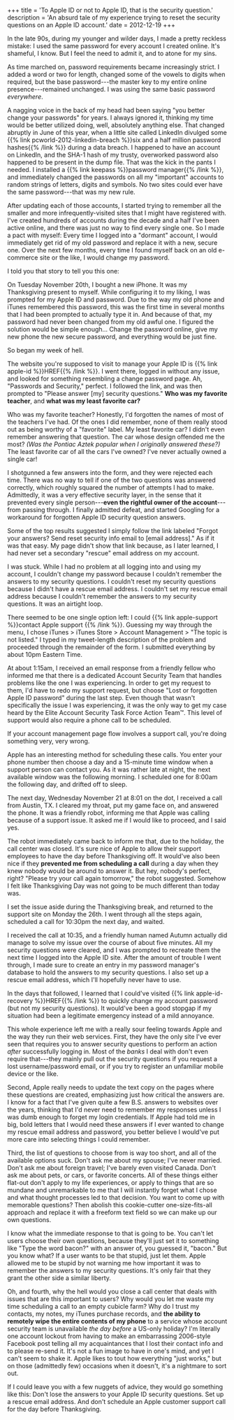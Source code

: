 +++
title = 'To Apple ID or not to Apple ID, that is the security question.'
description = 'An absurd tale of my experience trying to reset the security questions on an Apple ID account.'
date = 2012-12-19
+++

In the late 90s, during my younger and wilder days, I made a pretty reckless mistake: I used the same password for every account I created online. It's shameful, I know. But I feel the need to admit it, and to atone for my sins.

As time marched on, password requirements became increasingly strict. I added a word or two for length, changed some of the vowels to digits when required, but the base password---the master key to my entire online presence---remained unchanged. I was using the same basic password _everywhere_.

A nagging voice in the back of my head had been saying "you better change your passwords" for years. I always ignored it, thinking my time would be better utilized doing, well, absolutely anything else. That changed abruptly in June of this year, when a little site called LinkedIn divulged some {{% link pcworld-2012-linkedin-breach %}}six and a half million password hashes{{% /link %}} during a data breach. I happened to have an account on LinkedIn, and the SHA-1 hash of my trusty, overworked password also happened to be present in the dump file. That was the kick in the pants I needed. I installed a {{% link keepass %}}password manager{{% /link %}}, and immediately changed the passwords on all my "important" accounts to random strings of letters, digits and symbols. No two sites could ever have the same password---that was my new rule.

After updating each of those accounts, I started trying to remember all the smaller and more infrequently-visited sites that I might have registered with. I've created hundreds of accounts during the decade and a half I've been active online, and there was just no way to find every single one. So I made a pact with myself: Every time I logged into a "dormant" account, I would immediately get rid of my old password and replace it with a new, secure one. Over the next few months, every time I found myself back on an old e-commerce site or the like, I would change my password.

I told you that story to tell you this one:

On Tuesday November 20th, I bought a new iPhone. It was my Thanksgiving present to myself. While configuring it to my liking, I was prompted for my Apple ID and password. Due to the way my old phone and iTunes remembered this password, this was the first time in several months that I had been prompted to actually type it in. And because of that, my password had never been changed from my old awful one. I figured the solution would be simple enough... Change the password online, give my new phone the new secure password, and everything would be just fine.

So began my week of hell.

The website you're supposed to visit to manage your Apple ID is {{% link apple-id %}}HREF{{% /link %}}. I went there, logged in without any issue, and looked for something resembling a change password page. Ah, "Passwords and Security," perfect. I followed the link, and was then prompted to "Please answer [my] security questions." **Who was my favorite teacher**, and **what was my least favorite car?**

Who was my favorite teacher? Honestly, I'd forgotten the names of most of the teachers I've had. Of the ones I did remember, none of them really stood out as being worthy of a "favorite" label. My least favorite car? I didn't even remember answering that question. The car whose design offended me the most? _(Was the Pontiac Aztek popular when I originally answered these?)_ The least favorite car of all the cars I've owned? I've never actually owned a single car!

I shotgunned a few answers into the form, and they were rejected each time. There was no way to tell if one of the two questions was answered correctly, which roughly squared the number of attempts I had to make. Admittedly, it was a very effective security layer, in the sense that it prevented every single person---**even the rightful owner of the account**---from passing through. I finally admitted defeat, and started Googling for a workaround for forgotten Apple ID security question answers.

Some of the top results suggested I simply follow the link labeled "Forgot your answers? Send reset security info email to [email address]." As if it was that easy. My page didn't show that link because, as I later learned, I had never set a secondary "rescue" email address on my account.

I was stuck. While I had no problem at all logging into and using my account, I couldn't change my password because I couldn't remember the answers to my security questions. I couldn't reset my security questions because I didn't have a rescue email address. I couldn't set my rescue email address because I couldn't remember the answers to my security questions. It was an airtight loop.

There seemed to be one single option left: I could {{% link apple-support %}}contact Apple support {{% /link %}}. Guessing my way through the menu, I chose iTunes > iTunes Store > Account Management > "The topic is not listed." I typed in my tweet-length description of the problem and proceeded through the remainder of the form. I submitted everything by about 10pm Eastern Time.

At about 1:15am, I received an email response from a friendly fellow who informed me that there is a dedicated Account Security Team that handles problems like the one I was experiencing. In order to get my request to them, I'd have to redo my support request, but choose "Lost or forgotten Apple ID password" during the last step. Even though that wasn't specifically the issue I was experiencing, it was the only way to get my case heard by the Elite Account Security Task Force Action Team:tm:. This level of support would also require a phone call to be scheduled.

If your account management page flow involves a support call, you're doing something very, very wrong.

Apple has an interesting method for scheduling these calls. You enter your phone number then choose a day and a 15-minute time window when a support person can contact you. As it was rather late at night, the next available window was the following morning. I scheduled one for 8:00am the following day, and drifted off to sleep.

The next day, Wednesday November 21 at 8:01 on the dot, I received a call from Austin, TX. I cleared my throat, put my game face on, and answered the phone. It was a friendly robot, informing me that Apple was calling because of a support issue. It asked me if I would like to proceed, and I said yes.

The robot immediately came back to inform me that, due to the holiday, the call center was closed. It's sure nice of Apple to allow their support employees to have the day before Thanksgiving off. It would've also been nice if they **prevented me from scheduling a call** during a day when they knew nobody would be around to answer it. But hey, nobody's perfect, right? "Please try your call again tomorrow," the robot suggested. Somehow I felt like Thanksgiving Day was not going to be much different than today was.

I set the issue aside during the Thanksgiving break, and returned to the support site on Monday the 26th. I went through all the steps again, scheduled a call for 10:30pm the next day, and waited.

I received the call at 10:35, and a friendly human named Autumn actually did manage to solve my issue over the course of about five minutes. All my security questions were cleared, and I was prompted to recreate them the next time I logged into the Apple ID site. After the amount of trouble I went through, I made sure to create an entry in my password manager's database to hold the answers to my security questions. I also set up a rescue email address, which I'll hopefully never have to use.

In the days that followed, I learned that I could've visited {{% link apple-id-recovery %}}HREF{{% /link %}} to quickly change my account password (but not my security questions). It would've been a good stopgap if my situation had been a legitimate emergency instead of a mild annoyance.

This whole experience left me with a really sour feeling towards Apple and the way they run their web services. First, they have the only site I've ever seen that requires you to answer security questions to perform an action _after_ successfully logging in. Most of the _banks_ I deal with don't even require that---they mainly pull out the security questions if you request a lost username/password email, or if you try to register an unfamiliar mobile device or the like.

Second, Apple really needs to update the text copy on the pages where these questions are created, emphasizing just how critical the answers are. I know for a fact that I've given quite a few B.S. answers to websites over the years, thinking that I'd never need to remember my responses unless I was dumb enough to forget my login credentials. If Apple had told me in big, bold letters that I would need these answers if I ever wanted to change my rescue email address and password, you better believe I would've put more care into selecting things I could remember.

Third, the list of questions to choose from is way too short, and all of the available options suck. Don't ask me about my spouse; I've never married. Don't ask me about foreign travel; I've barely even visited Canada. Don't ask me about pets, or cars, or favorite concerts. All of these things either flat-out don't apply to my life experiences, or apply to things that are so mundane and unremarkable to me that I will instantly forget what I chose and what thought processes led to that decision. You want to come up with memorable questions? Then abolish this cookie-cutter one-size-fits-all approach and replace it with a freeform text field so we can make up our own questions.

I know what the immediate response to that is going to be. You can't let users choose their own questions, because they'll just set it to something like "Type the word bacon?" with an answer of, you guessed it, "bacon." But you know what? If a user wants to be that stupid, just let them. Apple allowed me to be stupid by not warning me how important it was to remember the answers to my security questions. It's only fair that they grant the other side a similar liberty.

Oh, and fourth, why the hell would you close a call center that deals with issues that are this important to users? Why would you let me waste my time scheduling a call to an empty cubicle farm? Why do I trust my contacts, my notes, my iTunes purchase records, and **the ability to remotely wipe the entire contents of my phone** to a service whose account security team is unavailable _the day before_ a US-only holiday? I'm literally one account lockout from having to make an embarrassing 2006-style Facebook post telling all my acquaintances that I lost their contact info and to please re-send it. It's not a fun image to have in one's mind, and yet I can't seem to shake it. Apple likes to tout how everything "just works," but on those (admittedly few) occasions when it doesn't, it's a nightmare to sort out.

If I could leave you with a few nuggets of advice, they would go something like this: Don't lose the answers to your Apple ID security questions. Set up a rescue email address. And don't schedule an Apple customer support call for the day before Thanksgiving.
